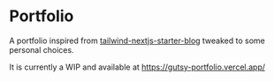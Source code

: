# Portfolio

A portfolio inspired from [tailwind-nextjs-starter-blog](https://github.com/timlrx/tailwind-nextjs-starter-blog) tweaked to some personal choices.

It is currently a WIP and available at https://gutsy-portfolio.vercel.app/
